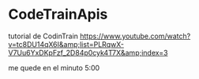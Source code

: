 # CodeTrainApis
tutorial de CodinTrain https://www.youtube.com/watch?v=tc8DU14qX6I&amp;list=PLRqwX-V7Uu6YxDKpFzf_2D84p0cyk4T7X&amp;index=3

me quede en el minuto 5:00